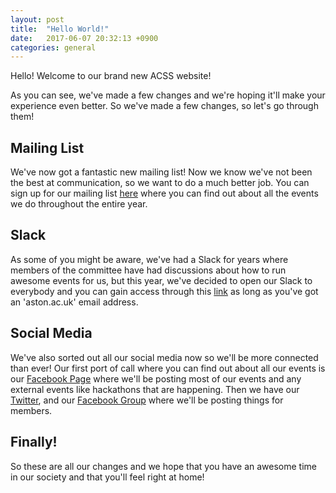 ```yaml
---
layout: post
title:  "Hello World!"
date:   2017-06-07 20:32:13 +0900
categories: general
---
```


Hello! Welcome to our brand new ACSS website!

As you can see, we've made a few changes and we're hoping it'll make your experience even better. So we've made a few changes, so let's go through them!

## Mailing List
We've now got a fantastic new mailing list! Now we know we've not been the best at communication, so we want to do a much better job. You can sign up for our mailing list [here][Mail] where you can find out about all the events we do throughout the entire year.


## Slack
As some of you might be aware, we've had a Slack for years where members of the committee have had discussions about how to run awesome events for us, but this year, we've decided to open our Slack to everybody and you can gain access through this [link][Slack] as long as you've got an 'aston.ac.uk' email address.

## Social Media
We've also sorted out all our social media now so we'll be more connected than ever! Our first port of call where you can find out about all our events is our [Facebook Page][Facebook] where we'll be posting most of our events and any external events like hackathons that are happening. Then we have our [Twitter][Twitter], and our [Facebook Group][Facebook Group] where we'll be posting things for members.

## Finally!
So these are all our changes and we hope that you have an awesome time in our society and that you'll feel right at home! 

[Mail]: http://twitter.us15.list-manage.com/subscribe?u=5c76c6487162a4644f24574b6&id=8948e9a3d3
[Twitter]: https://jekyllrb.com/docs/home
[Slack]:   https://aston-css.slack.com/signup
[Facebook]: https://www.facebook.com/AstonCSS
[Facebook Group]: https://www.facebook.com/groups/AstonCSS
